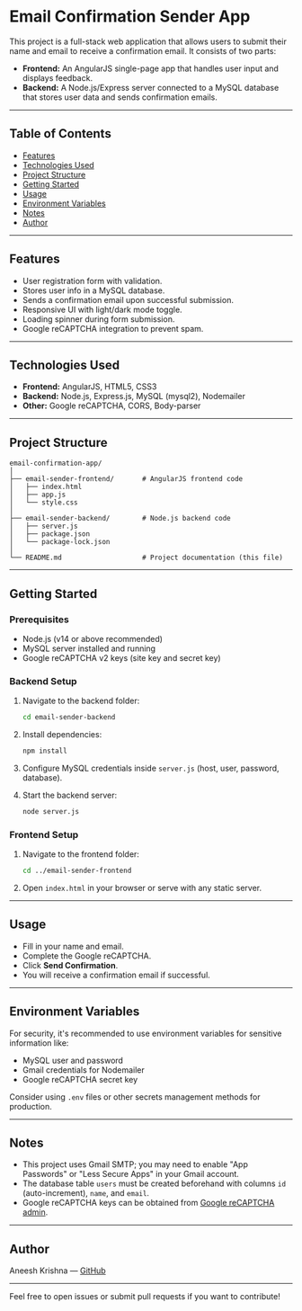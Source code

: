 # Email Confirmation Sender App

This project is a full-stack web application that allows users to submit their name and email to receive a confirmation email. It consists of two parts:

- **Frontend:** An AngularJS single-page app that handles user input and displays feedback.
- **Backend:** A Node.js/Express server connected to a MySQL database that stores user data and sends confirmation emails.

---

## Table of Contents

- [Features](#features)
- [Technologies Used](#technologies-used)
- [Project Structure](#project-structure)
- [Getting Started](#getting-started)
- [Usage](#usage)
- [Environment Variables](#environment-variables)
- [Notes](#notes)
- [Author](#author)

---

## Features

- User registration form with validation.
- Stores user info in a MySQL database.
- Sends a confirmation email upon successful submission.
- Responsive UI with light/dark mode toggle.
- Loading spinner during form submission.
- Google reCAPTCHA integration to prevent spam.

---

## Technologies Used

- **Frontend:** AngularJS, HTML5, CSS3
- **Backend:** Node.js, Express.js, MySQL (mysql2), Nodemailer
- **Other:** Google reCAPTCHA, CORS, Body-parser

---

## Project Structure

    email-confirmation-app/
    │
    ├── email-sender-frontend/       # AngularJS frontend code
    │   ├── index.html
    │   ├── app.js
    │   └── style.css
    │
    ├── email-sender-backend/        # Node.js backend code
    │   ├── server.js
    │   ├── package.json
    │   └── package-lock.json
    │
    └── README.md                    # Project documentation (this file)

---

## Getting Started

### Prerequisites

- Node.js (v14 or above recommended)
- MySQL server installed and running
- Google reCAPTCHA v2 keys (site key and secret key)

### Backend Setup

1. Navigate to the backend folder:

    ```bash
    cd email-sender-backend
    ```

2. Install dependencies:

    ```bash
    npm install
    ```

3. Configure MySQL credentials inside `server.js` (host, user, password, database).

4. Start the backend server:

    ```bash
    node server.js
    ```

### Frontend Setup

1. Navigate to the frontend folder:

    ```bash
    cd ../email-sender-frontend
    ```

2. Open `index.html` in your browser or serve with any static server.

---

## Usage

- Fill in your name and email.
- Complete the Google reCAPTCHA.
- Click **Send Confirmation**.
- You will receive a confirmation email if successful.

---

## Environment Variables

For security, it's recommended to use environment variables for sensitive information like:

- MySQL user and password
- Gmail credentials for Nodemailer
- Google reCAPTCHA secret key

Consider using `.env` files or other secrets management methods for production.

---

## Notes

- This project uses Gmail SMTP; you may need to enable "App Passwords" or "Less Secure Apps" in your Gmail account.
- The database table `users` must be created beforehand with columns `id` (auto-increment), `name`, and `email`.
- Google reCAPTCHA keys can be obtained from [Google reCAPTCHA admin](https://www.google.com/recaptcha/admin).

---

## Author

Aneesh Krishna — [GitHub](https://github.com/Aneesh495)

---

Feel free to open issues or submit pull requests if you want to contribute!
